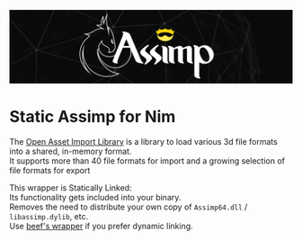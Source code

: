 ![nassimp](./doc/res/gh_banner.png)
# Static Assimp for Nim
The [Open Asset Import Library](https://github.com/assimp/assimp/) is a library to load various 3d file formats into a shared, in-memory format.  
It supports more than 40 file formats for import and a growing selection of file formats for export

This wrapper is Statically Linked:  
Its functionality gets included into your binary.  
Removes the need to distribute your own copy of `Assimp64.dll` / `libassimp.dylib`, etc.  
Use [beef's wrapper](https://github.com/beef331/nimassimp) if you prefer dynamic linking.

